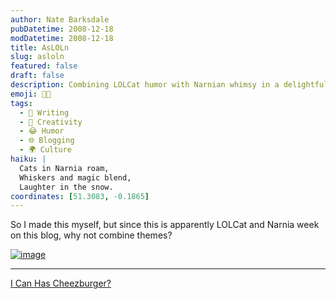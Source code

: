 ```yaml
---
author: Nate Barksdale
pubDatetime: 2008-12-18
modDatetime: 2008-12-18
title: AsLOLn
slug: asloln
featured: false
draft: false
description: Combining LOLCat humor with Narnian whimsy in a delightful mashup.
emoji: 🐱‍👤
tags:
  - 📝 Writing
  - 🎨 Creativity
  - 😂 Humor
  - 🌐 Blogging
  - 🌍 Culture
haiku: |
  Cats in Narnia roam,  
  Whiskers and magic blend,  
  Laughter in the snow.
coordinates: [51.3083, -0.1865]
---
```


So I made this myself, but since this is apparently LOLCat and Narnia week on this blog, why not combine themes?

[![image](http://culture-making.com/media/128741041406899293.jpg)](http://mine.icanhascheezburger.com/view.aspx?ciid=2912223)

---

[I Can Has Cheezburger?](https://www.google.com/search?q=%22I%20Can%20Has%20Cheezburger%3F%22%20mine.icanhascheezburger.com)
